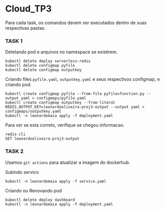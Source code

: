 # Cloud_TP3
Para cada task, os comandos devem ser executados dentro de suas respectivas pastas.
### TASK 1
Deletando pod e arquivos no namespace se existirem.
```
kubectl delete deploy serverless-redis
kubectl delete configmap pyfile
kubectl delete configmap outputkey
```
Criando files `pyfile.yaml`, `outputkey.yaml` e seus respectivos configmap, e criando pod.
```
kubectl create configmap pyfile --from-file pyfile=function.py --output yaml > configmaps/pyfile.yaml
kubectl create configmap outputkey --from-literal REDIS_OUTPUT_KEY=leonardooliveira-proj3-output --output yaml > configmaps/outputkey.yaml
kubectl -n leonardomaia apply -f deployment.yaml
```
Para ver se esta correto, verifique se chegou informacao.
```
redis-cli
GET leonardooliveira-proj3-output
```
### TASK 2
Usamos `git actions` para atualizar a imagem do dockerhub.

Subindo servico
```
kubectl -n leonardomaia apply -f service.yaml
```
Criando ou Renovando pod
```
kubectl delete deploy dashboard
kubectl -n leonardomaia apply -f deployment.yaml
```